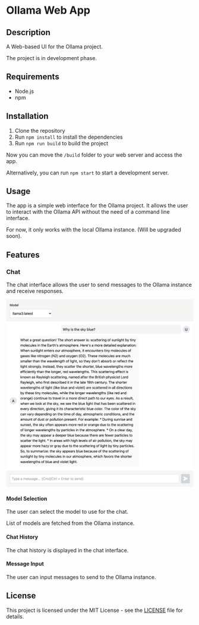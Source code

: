 # Ollama Web App

## Description

A Web-based UI for the Ollama project.

The project is in development phase.

## Requirements

- Node.js
- npm

## Installation

1. Clone the repository
2. Run `npm install` to install the dependencies
3. Run `npm run build` to build the project

Now you can move the `/build` folder to your web server and access the app.

Alternatively, you can run `npm start` to start a development server.

## Usage

The app is a simple web interface for the Ollama project. It allows the user to interact with the Ollama API without the need of a command line interface.

For now, it only works with the local Ollama instance. (Will be upgraded soon).

## Features

### Chat

The chat interface allows the user to send messages to the Ollama instance and receive responses.

<p align="center">
  <img src="https://github.com/jakubburkiewicz/ollama-web-app/raw/0.1.0/ollama-web-app-screenshot.png" alt="Chat Screenshot">
</p>

#### Model Selection

The user can select the model to use for the chat.

List of models are fetched from the Ollama instance.

#### Chat History

The chat history is displayed in the chat interface.

#### Message Input

The user can input messages to send to the Ollama instance.

## License

This project is licensed under the MIT License - see the [LICENSE](LICENSE) file for details.